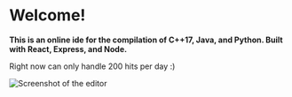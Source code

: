 # Welcome!

**This is an online ide for the compilation of C++17, Java, and Python. Built with React, Express, and Node.**

Right now can only handle 200 hits per day :)

![Screenshot of the editor](https://i.ibb.co/q9m0sw5/Screenshot-170.png)

